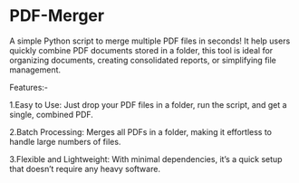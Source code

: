 # PDF-Merger
A simple Python script to merge multiple PDF files in seconds! It help users quickly combine PDF documents stored in a folder, this tool is ideal for organizing documents, creating consolidated reports, or simplifying file management.

Features:-

1.Easy to Use: Just drop your PDF files in a folder, run the script, and get a single, combined PDF.

2.Batch Processing: Merges all PDFs in a folder, making it effortless to handle large numbers of files.

3.Flexible and Lightweight: With minimal dependencies, it’s a quick setup that doesn’t require any heavy software.
